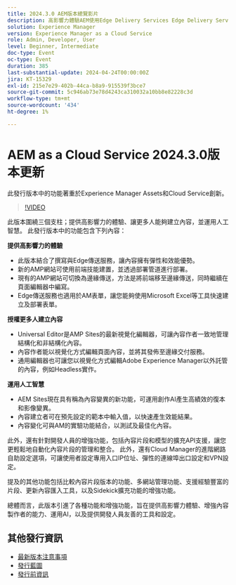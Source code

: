 ```yaml
---
title: 2024.3.0 AEM版本總覽影片
description: 高影響力體驗AEM使用Edge Delivery Services Edge Delivery Services編寫FormsContent for all， for all， Universal Editor Activable Intelligence AEM Sites — 產生內容變體(GenAI)快速開發CruD OpenAPIs for Content Fragments and ModelsCloud Service基礎進階網路其他顯著增強功能比較內容片段版本體驗片段的多網站管理支援更新內容匯入工具v1.51.0 Sidekick擴充功能v6.41.0
solution: Experience Manager
version: Experience Manager as a Cloud Service
role: Admin, Developer, User
level: Beginner, Intermediate
doc-type: Event
oc-type: Event
duration: 385
last-substantial-update: 2024-04-24T00:00:00Z
jira: KT-15329
exl-id: 215e7e29-402b-44ca-b8a9-915539f3bce7
source-git-commit: 5c946ab73e78d4243ca310032a10bb8e82228c3d
workflow-type: tm+mt
source-wordcount: '434'
ht-degree: 1%

---
```


# AEM as a Cloud Service 2024.3.0版本更新

此發行版本中的功能著重於Experience Manager Assets和Cloud Service創新。

>[!VIDEO](https://video.tv.adobe.com/v/3450618/?learn=on&captions=chi_hant)

此版本圍繞三個支柱；提供高影響力的體驗、讓更多人能夠建立內容，並運用人工智慧。 此發行版本中的功能包含下列內容：

**提供高影響力的體驗**

* 此版本結合了撰寫與Edge傳送服務，讓內容擁有彈性和效能優勢。
* 新的AMP網站可使用前端技能建置，並透過部署管道進行部署。
* 現有的AMP網站可切換為邊緣傳送，方法是將前端移至邊緣傳送，同時繼續在頁面編輯器中編寫。
* Edge傳送服務也適用於AM表單，讓您能夠使用Microsoft Excel等工具快速建立及部署表單。

**授權更多人建立內容**

* Universal Editor是AMP Sites的最新視覺化編輯器，可讓內容作者一致地管理結構化和非結構化內容。
* 內容作者能以視覺化方式編輯頁面內容，並將其發佈至邊緣交付服務。
* 通用編輯器也可讓您以視覺化方式編輯Adobe Experience Manager以外託管的內容，例如Headless實作。

**運用人工智慧**

* AEM Sites現在具有稱為內容變異的新功能，可運用創作AI產生高績效的復本和影像變異。
* 內容建立者可在預先設定的範本中輸入值，以快速產生效能結果。
* 內容變化可與AM的實驗功能結合，以測試及最佳化內容。

<!--
**High Impact Experiences**
 * AEM Authoring with Edge Delivery Services
 * Edge Delivery Services for Forms

**Content by all, for all**
 * Universal Editor

**Actionable Intelligence**
 * AEM Sites: Generate Content Variations (GenAI)

**Rapid Development**
 * CruD OpenAPIs for Content Fragments and Models

**Cloud Service Foundation**
 * Advanced Networking

**Other Notable Enhancements**
 * Compare Content Fragment Versions
 * Multisite Management support for Experience Fragments
 * Updated Content Importer v1.51.0
 * Sidekick Extension v6.41.0
-->

此外，還有針對開發人員的增強功能，包括內容片段和模型的擴充API支援，讓您更輕鬆地自動化內容片段的管理和整合。 此外，還有Cloud Manager的進階網路自助設定選項，可讓使用者設定專用入口IP位址、彈性的連線埠出口設定和VPN設定。

提及的其他功能包括比較內容片段版本的功能、多網站管理功能、支援經驗豐富的片段、更新內容匯入工具，以及Sidekick擴充功能的增強功能。

總體而言，此版本引進了各種功能和增強功能，旨在提供高影響力體驗、增強內容製作者的能力、運用AI，以及提供開發人員友善的工具和設定。

<!--
Have questions about the release?  Discuss the release in [Experience League Communities](https://adobe.ly/3RPNYZF) -->

## 其他發行資訊

* [最新版本注意事項](https://experienceleague.adobe.com/docs/experience-manager-cloud-service/content/release-notes/home.html?lang=zh-Hant)
* [發行藍圖](https://experienceleague.adobe.com/docs/experience-manager-release-information/aem-release-updates/update-releases-roadmap.html?lang=zh-Hant)
* [發行前資訊](https://experienceleague.adobe.com/docs/experience-manager-cloud-service/content/release-notes/prerelease.html?lang=zh-Hant)
